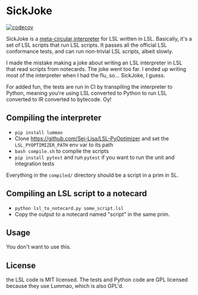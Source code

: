 # SickJoke

[![codecov](https://codecov.io/github/SaladDais/SickJoke/branch/master/graph/badge.svg?token=ZSRLNVAK05)](https://codecov.io/github/SaladDais/SickJoke)

SickJoke is a [meta-circular interpreter](https://en.wikipedia.org/wiki/Meta-circular_evaluator)
for LSL written in LSL. Basically, it's a set of LSL scripts that run LSL scripts.
It passes all the official LSL conformance tests, and can run non-trivial LSL scripts,
albeit slowly.

I made the mistake making a joke about writing an LSL interpreter in LSL that read scripts
from notecards. The joke went too far. I ended up writing most of the interpreter when I
had the flu, so... SickJoke, I guess.

For added fun, the tests are run in CI by transpiling the interpreter to Python, meaning
you're using LSL converted to Python to run LSL converted to IR converted to bytecode. Oy!

## Compiling the interpreter

* `pip install lummao`
* Clone https://github.com/Sei-Lisa/LSL-PyOptimizer and set the `LSL_PYOPTIMIZER_PATH`
  env var to its path
* `bash compile.sh` to compile the scripts
* `pip install pytest` and run `pytest` if you want to run the unit and integration tests

Everything in the `compiled/` directory should be a script in a prim in SL.

## Compiling an LSL script to a notecard

* `python lsl_to_notecard.py some_script.lsl`
* Copy the output to a notecard named "script" in the same prim.

## Usage

You don't want to use this.

## License

the LSL code is MIT licensed. The tests and Python code are GPL licensed because
they use Lummao, which is also GPL'd.
